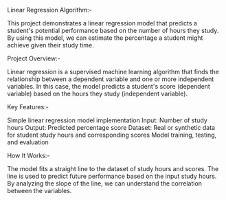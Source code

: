 

Linear Regression Algorithm:-

This project demonstrates a linear regression model that predicts a student's potential performance based on the number of hours they study. By using this model, we can estimate the percentage a student might achieve given their study time.

Project Overview:-

Linear regression is a supervised machine learning algorithm that finds the relationship between a dependent variable and one or more independent variables. In this case, the model predicts a student's score (dependent variable) based on the hours they study (independent variable).

Key Features:-

Simple linear regression model implementation
Input: Number of study hours
Output: Predicted percentage score
Dataset: Real or synthetic data for student study hours and corresponding scores
Model training, testing, and evaluation

How It Works:-

The model fits a straight line to the dataset of study hours and scores. The line is used to predict future performance based on the input study hours. By analyzing the slope of the line, we can understand the correlation between the variables. 
